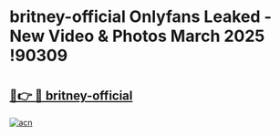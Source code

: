 # britney-official Onlyfans Leaked - New Video & Photos March 2025 !90309

# <h2><a href="https://4li2mu.iuczelnia.edu.pl?title=britney-official&ref=90309">🔗👉 🔴 britney-official</a></h2>

[![acn](https://github.com/user-attachments/assets/0f9c940e-d8b0-45ae-aac7-cd30a18b3e1c)](https://4li2mu.iuczelnia.edu.pl?title=britney-official&ref=90309)

